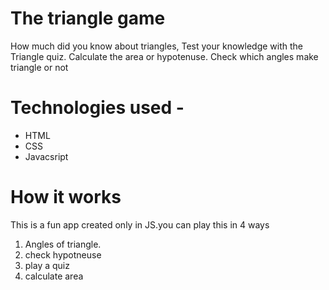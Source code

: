 # The triangle game
How much did you know about triangles, Test your knowledge with the Triangle quiz. Calculate the area or hypotenuse. Check which angles make triangle  or not
# Technologies used - 
  * HTML
  * CSS
  * Javacsript
# How it works 
  This is a fun app created only in JS.you can play this in 4 ways 
 
  1. Angles of triangle.
  1. check hypotneuse
  1. play a quiz 
  1. calculate area
  
  

